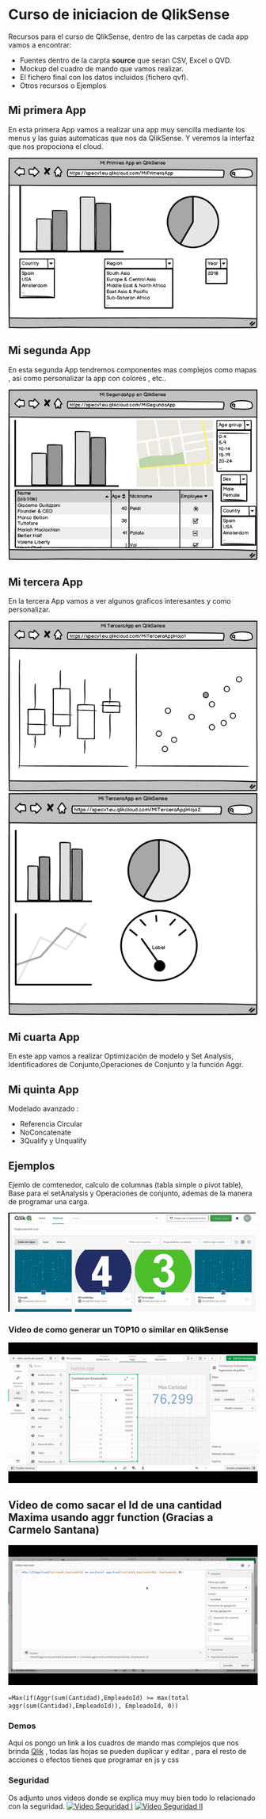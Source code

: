 # Curso de iniciacion de QlikSense
Recursos para el curso de QlikSense, dentro de las carpetas de cada app vamos a encontrar:
* Fuentes dentro de la carpta **source** que seran CSV, Excel o QVD.
* Mockup del cuadro de mando que vamos realizar.
* El fichero final con los datos incluidos (fichero qvf).
* Otros recursos o Ejemplos

## Mi primera App 
En esta primera App vamos a realizar una app muy sencilla mediante los menus y las guias automaticas que nos da QlikSense. Y veremos la interfaz que nos propociona el cloud.

![Mi primera App](https://github.com/ravamo/qliksense_iniciacion/blob/master/PrimeraApp/App_1.png?raw=true)


## Mi segunda App 
En esta segunda App tendremos componentes mas complejos como mapas , asi como personalizar la app con colores , etc..

![Mi segunda App](https://github.com/ravamo/qliksense_iniciacion/blob/master/SegundaApp/App_2.png?raw=true)


## Mi tercera App 
En la tercera App vamos a ver algunos graficos interesantes y como personalizar.

![Mi tercera App Hoja 1](https://github.com/ravamo/qliksense_iniciacion/blob/master/TerceraApp/App_3_Hoja_1.png?raw=true)
![Mi tercera App Hoja 2](https://github.com/ravamo/qliksense_iniciacion/blob/master/TerceraApp/App_3_Hoja_2.png?raw=true)

## Mi cuarta App 
En este app vamos a realizar Optimizaciòn de modelo y Set Analysis, Identificadores de Conjunto,Operaciones de Conjunto y  la función Aggr.

## Mi quinta App 
Modelado avanzado :
* Referencia Circular
* NoConcatenate
* 3Qualify y Unqualify

## Ejemplos
Ejemlo de comtenedor, calculo de columnas (tabla simple o pivot table), Base para el setAnalysis y Operaciones de conjunto, ademas de la manera de programar una carga. 

![Ejemplos](https://github.com/ravamo/qliksense_iniciacion/blob/master/Ejemplos/QlikSenseScheduler.gif?raw=true)

### Video de como generar un TOP10 o similar en QlikSense
![Ejemplos](https://github.com/ravamo/qliksense_iniciacion/blob/master/Ejemplos/Top10.gif?raw=true)

## Video de como sacar el Id de una cantidad Maxima usando aggr function (Gracias a Carmelo Santana)

![Ejemplos](https://github.com/ravamo/qliksense_iniciacion/blob/master/Ejemplos/getEmpleadoIdForMax.gif?raw=true)

```
=Max(if(Aggr(sum(Cantidad),EmpleadoId) >= max(total aggr(sum(Cantidad),EmpleadoId)), EmpleadoId, 0))

```

### Demos
Aqui os pongo un link a los cuadros de mando mas complejos que nos brinda [Qlik](http://demo.qlik.com/) , todas las hojas se pueden duplicar y editar , para el resto de acciones o efectos tienes que programar en js y css 

### Seguridad 
Os adjunto unos videos donde se explica muy muy bien todo lo relacionado con la seguridad.
[![Video Seguridad I](http://i3.ytimg.com/vi/vkCh_t1nd40/maxresdefault.jpg)](https://www.youtube.com/watch?v=vkCh_t1nd40&ab)
[![Video Seguridad II](http://i3.ytimg.com/vi/_GYC2l8e0FE/maxresdefault.jpg)](https://www.youtube.com/watch?v=_GYC2l8e0FE&t)

